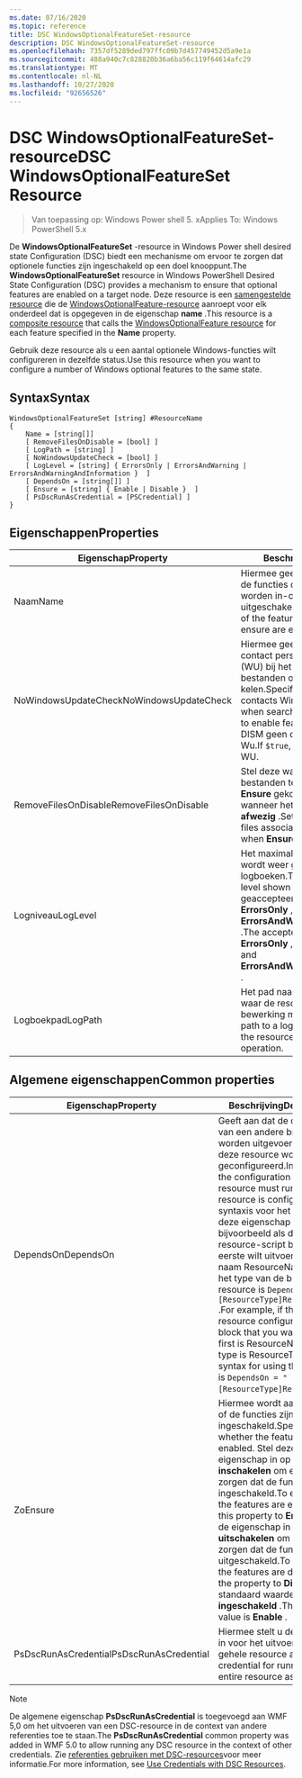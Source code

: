 ```yaml
---
ms.date: 07/16/2020
ms.topic: reference
title: DSC WindowsOptionalFeatureSet-resource
description: DSC WindowsOptionalFeatureSet-resource
ms.openlocfilehash: 7357df5289ded797ffc09b7d457749452d5a9e1a
ms.sourcegitcommit: 488a940c7c828820b36a6ba56c119f64614afc29
ms.translationtype: MT
ms.contentlocale: nl-NL
ms.lasthandoff: 10/27/2020
ms.locfileid: "92656526"
---
```

# <a name="dsc-windowsoptionalfeatureset-resource"></a><span data-ttu-id="b0d5d-103">DSC WindowsOptionalFeatureSet-resource</span><span class="sxs-lookup"><span data-stu-id="b0d5d-103">DSC WindowsOptionalFeatureSet Resource</span></span>

> <span data-ttu-id="b0d5d-104">Van toepassing op: Windows Power shell 5. x</span><span class="sxs-lookup"><span data-stu-id="b0d5d-104">Applies To: Windows PowerShell 5.x</span></span>

<span data-ttu-id="b0d5d-105">De **WindowsOptionalFeatureSet** -resource in Windows Power shell desired state Configuration (DSC) biedt een mechanisme om ervoor te zorgen dat optionele functies zijn ingeschakeld op een doel knooppunt.</span><span class="sxs-lookup"><span data-stu-id="b0d5d-105">The **WindowsOptionalFeatureSet** resource in Windows PowerShell Desired State Configuration (DSC) provides a mechanism to ensure that optional features are enabled on a target node.</span></span> <span data-ttu-id="b0d5d-106">Deze resource is een [samengestelde resource](../../../resources/authoringResourceComposite.md) die de [WindowsOptionalFeature-resource](windowsOptionalFeatureResource.md) aanroept voor elk onderdeel dat is opgegeven in de eigenschap **name** .</span><span class="sxs-lookup"><span data-stu-id="b0d5d-106">This resource is a [composite resource](../../../resources/authoringResourceComposite.md) that calls the [WindowsOptionalFeature resource](windowsOptionalFeatureResource.md) for each feature specified in the **Name** property.</span></span>

<span data-ttu-id="b0d5d-107">Gebruik deze resource als u een aantal optionele Windows-functies wilt configureren in dezelfde status.</span><span class="sxs-lookup"><span data-stu-id="b0d5d-107">Use this resource when you want to configure a number of Windows optional features to the same state.</span></span>

## <a name="syntax"></a><span data-ttu-id="b0d5d-108">Syntax</span><span class="sxs-lookup"><span data-stu-id="b0d5d-108">Syntax</span></span>

```Syntax
WindowsOptionalFeatureSet [string] #ResourceName
{
    Name = [string[]]
    [ RemoveFilesOnDisable = [bool] ]
    [ LogPath = [string] ]
    [ NoWindowsUpdateCheck = [bool] ]
    [ LogLevel = [string] { ErrorsOnly | ErrorsAndWarning | ErrorsAndWarningAndInformation }  ]
    [ DependsOn = [string[]] ]
    [ Ensure = [string] { Enable | Disable }  ]
    [ PsDscRunAsCredential = [PSCredential] ]
}
```

## <a name="properties"></a><span data-ttu-id="b0d5d-109">Eigenschappen</span><span class="sxs-lookup"><span data-stu-id="b0d5d-109">Properties</span></span>

|<span data-ttu-id="b0d5d-110">Eigenschap</span><span class="sxs-lookup"><span data-stu-id="b0d5d-110">Property</span></span> |<span data-ttu-id="b0d5d-111">Beschrijving</span><span class="sxs-lookup"><span data-stu-id="b0d5d-111">Description</span></span> |
|---|---|
|<span data-ttu-id="b0d5d-112">Naam</span><span class="sxs-lookup"><span data-stu-id="b0d5d-112">Name</span></span> |<span data-ttu-id="b0d5d-113">Hiermee geeft u de naam op van de functies die u wilt inschakelen, worden in-of uitgeschakeld.</span><span class="sxs-lookup"><span data-stu-id="b0d5d-113">Indicates the name of the features that you want to ensure are enabled or disabled.</span></span> |
|<span data-ttu-id="b0d5d-114">NoWindowsUpdateCheck</span><span class="sxs-lookup"><span data-stu-id="b0d5d-114">NoWindowsUpdateCheck</span></span> |<span data-ttu-id="b0d5d-115">Hiermee geeft u op of DISM-contact personen Windows Update (WU) bij het zoeken naar de bron bestanden om functies in te scha kelen.</span><span class="sxs-lookup"><span data-stu-id="b0d5d-115">Specifies whether DISM contacts Windows Update (WU) when searching for the source files to enable features.</span></span> <span data-ttu-id="b0d5d-116">Als `$true` kan DISM geen contact opnemen met Wu.</span><span class="sxs-lookup"><span data-stu-id="b0d5d-116">If `$true`, DISM does not contact WU.</span></span> |
|<span data-ttu-id="b0d5d-117">RemoveFilesOnDisable</span><span class="sxs-lookup"><span data-stu-id="b0d5d-117">RemoveFilesOnDisable</span></span> |<span data-ttu-id="b0d5d-118">Stel deze waarde in `$true` om alle bestanden te verwijderen die zijn **Ensure** gekoppeld aan de functies wanneer het is ingesteld op **afwezig** .</span><span class="sxs-lookup"><span data-stu-id="b0d5d-118">Set to `$true` to remove all files associated with the features when **Ensure** is set to **Absent** .</span></span> |
|<span data-ttu-id="b0d5d-119">Logniveau</span><span class="sxs-lookup"><span data-stu-id="b0d5d-119">LogLevel</span></span> |<span data-ttu-id="b0d5d-120">Het maximale uitvoer niveau dat wordt weer gegeven in de logboeken.</span><span class="sxs-lookup"><span data-stu-id="b0d5d-120">The maximum output level shown in the logs.</span></span> <span data-ttu-id="b0d5d-121">De geaccepteerde waarden zijn: **ErrorsOnly** , **ErrorsAndWarning** en **ErrorsAndWarningAndInformation** .</span><span class="sxs-lookup"><span data-stu-id="b0d5d-121">The accepted values are: **ErrorsOnly** , **ErrorsAndWarning** , and **ErrorsAndWarningAndInformation** .</span></span> |
|<span data-ttu-id="b0d5d-122">Logboekpad</span><span class="sxs-lookup"><span data-stu-id="b0d5d-122">LogPath</span></span> |<span data-ttu-id="b0d5d-123">Het pad naar een logboek bestand waar de resource provider de bewerking moet registreren.</span><span class="sxs-lookup"><span data-stu-id="b0d5d-123">The path to a log file where you want the resource provider to log the operation.</span></span> |

## <a name="common-properties"></a><span data-ttu-id="b0d5d-124">Algemene eigenschappen</span><span class="sxs-lookup"><span data-stu-id="b0d5d-124">Common properties</span></span>

|<span data-ttu-id="b0d5d-125">Eigenschap</span><span class="sxs-lookup"><span data-stu-id="b0d5d-125">Property</span></span> |<span data-ttu-id="b0d5d-126">Beschrijving</span><span class="sxs-lookup"><span data-stu-id="b0d5d-126">Description</span></span> |
|---|---|
|<span data-ttu-id="b0d5d-127">DependsOn</span><span class="sxs-lookup"><span data-stu-id="b0d5d-127">DependsOn</span></span> |<span data-ttu-id="b0d5d-128">Geeft aan dat de configuratie van een andere bron moet worden uitgevoerd voordat deze resource wordt geconfigureerd.</span><span class="sxs-lookup"><span data-stu-id="b0d5d-128">Indicates that the configuration of another resource must run before this resource is configured.</span></span> <span data-ttu-id="b0d5d-129">De syntaxis voor het gebruik van deze eigenschap is bijvoorbeeld als de ID van het resource-script blok dat u als eerste wilt uitvoeren, de naam ResourceName is en het type van de bron resource is `DependsOn = "[ResourceType]ResourceName"` .</span><span class="sxs-lookup"><span data-stu-id="b0d5d-129">For example, if the ID of the resource configuration script block that you want to run first is ResourceName and its type is ResourceType, the syntax for using this property is `DependsOn = "[ResourceType]ResourceName"`.</span></span> |
|<span data-ttu-id="b0d5d-130">Zo</span><span class="sxs-lookup"><span data-stu-id="b0d5d-130">Ensure</span></span> |<span data-ttu-id="b0d5d-131">Hiermee wordt aangegeven of de functies zijn ingeschakeld.</span><span class="sxs-lookup"><span data-stu-id="b0d5d-131">Specifies whether the features are enabled.</span></span> <span data-ttu-id="b0d5d-132">Stel deze eigenschap in op **inschakelen** om ervoor te zorgen dat de functies zijn ingeschakeld.</span><span class="sxs-lookup"><span data-stu-id="b0d5d-132">To ensure that the features are enabled, set this property to **Enable** .</span></span> <span data-ttu-id="b0d5d-133">Stel de eigenschap in op **uitschakelen** om ervoor te zorgen dat de functies zijn uitgeschakeld.</span><span class="sxs-lookup"><span data-stu-id="b0d5d-133">To ensure that the features are disabled, set the property to **Disable** .</span></span> <span data-ttu-id="b0d5d-134">De standaard waarde is **ingeschakeld** .</span><span class="sxs-lookup"><span data-stu-id="b0d5d-134">The default value is **Enable** .</span></span> |
|<span data-ttu-id="b0d5d-135">PsDscRunAsCredential</span><span class="sxs-lookup"><span data-stu-id="b0d5d-135">PsDscRunAsCredential</span></span> |<span data-ttu-id="b0d5d-136">Hiermee stelt u de referentie in voor het uitvoeren van de gehele resource als.</span><span class="sxs-lookup"><span data-stu-id="b0d5d-136">Sets the credential for running the entire resource as.</span></span> |

> [!NOTE]
> <span data-ttu-id="b0d5d-137">De algemene eigenschap **PsDscRunAsCredential** is toegevoegd aan WMF 5,0 om het uitvoeren van een DSC-resource in de context van andere referenties toe te staan.</span><span class="sxs-lookup"><span data-stu-id="b0d5d-137">The **PsDscRunAsCredential** common property was added in WMF 5.0 to allow running any DSC resource in the context of other credentials.</span></span> <span data-ttu-id="b0d5d-138">Zie [referenties gebruiken met DSC-resources](../../../configurations/runasuser.md)voor meer informatie.</span><span class="sxs-lookup"><span data-stu-id="b0d5d-138">For more information, see [Use Credentials with DSC Resources](../../../configurations/runasuser.md).</span></span>
